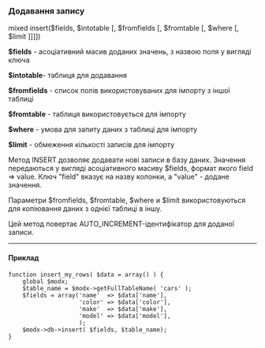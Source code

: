 ### Додавання запису

mixed insert($fields, $intotable [, $fromfields [, $fromtable [, $where [, $limit ]]]])

**$fields** - асоціативний масив доданих значень, з назвою поля у вигляді ключа

**$intotable**- таблиця для додавання

**$fromfields** - список полів використовуваних для імпорту з іншої таблиці

**$fromtable** - таблиця використовується для імпорту

**$where** - умова для запиту даних з таблиці для імпорту

**$limit** - обмеження кількості записів для імпорту

Метод INSERT дозволяє додавати нові записи в базу даних. Значення передаються у вигляді асоціативного масиву $fields, формат якого field => value. Ключ "field" вказує на назву колонки, а "value" - додане значення.

Параметри $fromfields, $fromtable, $where и $limit використовуються для копіювання даних з однієї таблиці в іншу.

Цей метод повертає AUTO_INCREMENT-ідентифікатор для доданої записи.

***

#### Приклад

	function insert_my_rows( $data = array() ) {  
		global $modx;  
		$table_name = $modx->getFullTableName( 'cars' );  
		$fields = array('name'	=> $data['name'],  
						'color'	=> $data['color'],  
						'make'	=> $data['make'],  
						'model'	=> $data['model'], 
						);   
		$modx->db->insert( $fields, $table_name);  
	}